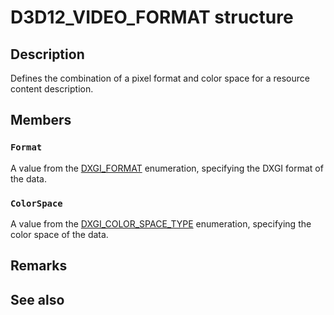 # D3D12_VIDEO_FORMAT structure

## Description

Defines the combination of a pixel format and color space for a resource content description.

## Members

### `Format`

A value from the [DXGI_FORMAT](https://learn.microsoft.com/windows/desktop/api/dxgiformat/ne-dxgiformat-dxgi_format) enumeration, specifying the DXGI format of the data.

### `ColorSpace`

A value from the [DXGI_COLOR_SPACE_TYPE](https://learn.microsoft.com/windows/desktop/api/dxgicommon/ne-dxgicommon-dxgi_color_space_type) enumeration, specifying the color space of the data.

## Remarks

## See also
